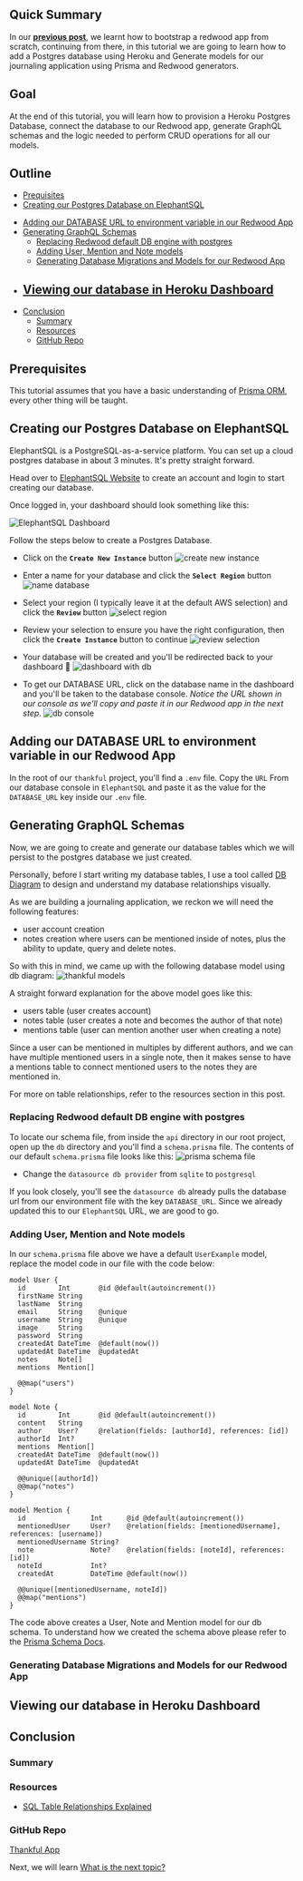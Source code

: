 ## Quick Summary

In our __[previous post](../003-Bootstrapping%20a%20RedwoodJS%20Application/bootstrapping-a-redwoodjs-application.md)__, we learnt how to bootstrap a redwood app from scratch, continuing from there, in this tutorial we are going to learn how to add a Postgres database using Heroku and Generate models for our journaling application using Prisma and Redwood generators.

## Goal

At the end of this tutorial, you will learn how to provision a Heroku Postgres Database, connect the database to our Redwood app, generate GraphQL schemas and the logic needed to perform CRUD operations for all our models.

## Outline
- [Prequisites](#prerequisites)
- [Creating our Postgres Database on ElephantSQL](#creating-our-postgres-database-on-elephantsql)
<!-- - [Creating a nodeJS app on Heroku](#creating-a-nodejs-app-on-heroku) -->
<!-- - [Adding a Postgres Heroku Database to our Heroku App](#adding-a-postgres-heroku-database-to-our-heroku-app) -->
<!-- - [Adding Postgres Database to our Redwood App](#adding-postgres-database-to-our-redwood-app) -->
<!-- - [Getting our DATABASE URL from our Heroku App](#getting-our-database-url-from-our-heroku-app) -->
- [Adding our DATABASE URL to environment variable in our Redwood App](#adding-our-database-url-to-environment-variable-in-our-redwood-app)
- [Generating GraphQL Schemas](#generating-graphql-schemas)
  - [Replacing Redwood default DB engine with postgres](#replacing-redwood-default-db-engine-with-postgres)
  - [Adding User, Mention and Note models](#adding-user-mention-and-note-models)
  - [Generating Database Migrations and Models for our Redwood App](#generating-database-migrations-and-models-for-our-redwood-app)
- [Viewing our database in Heroku Dashboard](#viewing-our-database-in-heroku-dashboard)
  - 
- [Conclusion](#conclusion)
  - [Summary](#summary)
  - [Resources](#resources)
  - [GitHub Repo](#github-repo)

## Prerequisites
This tutorial assumes that you have a basic understanding of [Prisma ORM](https://www.prisma.io/), every other thing will be taught.

## Creating our Postgres Database on ElephantSQL
<!-- Heroku is a Platform-as-a-service tool for building and managing your application infrastructure in the cloud. You can host your apps on Heroku and get a live url to access them.

Heroku also has other tools like `Heroku Postgres` which is a cloud-managed postgres database service. This is where we'll create our database for this app.

If you don't already have an account on Heroku, head on to [Heroku Website](https://www.heroku.com/) and create one. Then log in to your account and you'll be taken to your dashboard, which looks something like this:

![Heroku Dashboard](images/heroku-dashboard.png) -->

ElephantSQL is a PostgreSQL-as-a-service platform. You can set up a cloud postgres database in about 3 minutes. It's pretty straight forward.

Head over to [ElephantSQL Website](https://www.elephantsql.com/) to create an account and login to start creating our database.

Once logged in, your dashboard should look something like this:

![ElephantSQL Dashboard](images/elephantsql-dashboard.png)

Follow the steps below to create a Postgres Database.

- Click on the __`Create New Instance`__ button
![create new instance](images/create-new-instance.png)

- Enter a name for your database and click the __`Select Region`__ button
![name database](images/name-database.png)

- Select your region (I typically leave it at the default AWS selection) and click the __`Review`__ button
![select region](images/select-region.png)

- Review your selection to ensure you have the right configuration, then click the __`Create Instance`__ button to continue
![review selection](images/review-selection.png)

- Your database will be created and you'll be redirected back to your dashboard 🎉
![dashboard with db](images/dashboard-with-db.png)

- To get our DATABASE URL, click on the database name in the dashboard and you'll be taken to the database console. _Notice the URL shown in our console as we'll copy and paste it in our Redwood app in the next step._
![db console](images/db-console.png)


<!-- ### Creating a nodeJS app on Heroku -->
<!-- ### Adding a Postgres Database to our Heroku App -->

<!-- ## Adding Postgres Database to our Redwood App -->
<!-- ### Getting our DATABASE URL from our Heroku App -->
## Adding our DATABASE URL to environment variable in our Redwood App
In the root of our `thankful` project, you'll find a `.env` file. Copy the `URL` From our database console in `ElephantSQL` and paste it as the value for the `DATABASE_URL` key inside our `.env` file.

## Generating GraphQL Schemas
Now, we are going to create and generate our database tables which we will persist to the postgres database we just created.

Personally, before I start writing my database tables, I use a tool called [DB Diagram](https://dbdiagram.io/) to design and understand my database relationships visually.

As we are building a journaling application, we reckon we will need the following features:
- user account creation
- notes creation where users can be mentioned inside of notes, plus the ability to update, query and delete notes.

So with this in mind, we came up with the following database model using db diagram:
![thankful models](images/thankful-model.png)

A straight forward explanation for the above model goes like this:
- users table (user creates account)
- notes table (user creates a note and becomes the author of that note)
- mentions table (user can mention another user when creating a note)

Since a user can be mentioned in multiples by different authors, and we can have multiple mentioned users in a single note, then it makes sense to have a mentions table to connect mentioned users to the notes they are mentioned in.

For more on table relationships, refer to the resources section in this post.

### Replacing Redwood default DB engine with postgres
To locate our schema file, from inside the `api` directory in our root project, open up the `db` directory and you'll find a `schema.prisma` file. The contents of our default `schema.prisma` file looks like this:
![prisma schema file](images/prisma-schema-file.png)

- Change the `datasource db provider` from `sqlite` to `postgresql`

If you look closely, you'll see the `datasource db` already pulls the database url from our environment file with the key `DATABASE_URL`. Since we already updated this to our `ElephantSQL` URL, we are good to go.

### Adding User, Mention and Note models
In our `schema.prisma` file above we have a default `UserExample` model, replace the model code in our file with the code below:

```
model User {
  id        Int       @id @default(autoincrement())
  firstName String
  lastName  String
  email     String    @unique
  username  String    @unique
  image     String
  password  String
  createdAt DateTime  @default(now())
  updatedAt DateTime  @updatedAt
  notes     Note[]
  mentions  Mention[]

  @@map("users")
}

model Note {
  id        Int       @id @default(autoincrement())
  content   String
  author    User?     @relation(fields: [authorId], references: [id])
  authorId  Int?
  mentions  Mention[]
  createdAt DateTime  @default(now())
  updatedAt DateTime  @updatedAt

  @@unique([authorId])
  @@map("notes")
}

model Mention {
  id                Int      @id @default(autoincrement())
  mentionedUser     User?    @relation(fields: [mentionedUsername], references: [username])
  mentionedUsername String?
  note              Note?    @relation(fields: [noteId], references: [id])
  noteId            Int?
  createdAt         DateTime @default(now())

  @@unique([mentionedUsername, noteId])
  @@map("mentions")
}
```

The code above creates a User, Note and Mention model for our db schema. To understand how we created the schema above please refer to the [Prisma Schema Docs](https://www.prisma.io/docs/reference/api-reference/prisma-schema-reference).
### Generating Database Migrations and Models for our Redwood App

## Viewing our database in Heroku Dashboard
## Conclusion

### Summary
### Resources
- [SQL Table Relationships Explained](https://code.tutsplus.com/articles/sql-for-beginners-part-3-database-relationships--net-8561)
### GitHub Repo
[Thankful App](https://github.com/evansibok/thankful)

Next, we will learn [What is the next topic?](#)
